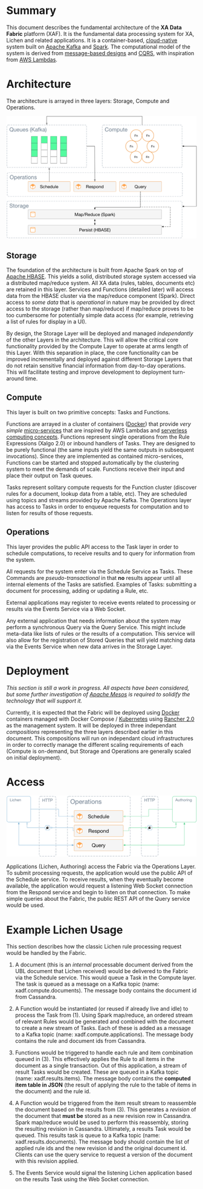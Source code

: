 # Summary

This document describes the fundamental architecture of the **XA Data
Fabric** platform (XAF). It is the fundamental data processing system
for XA, Lichen and related applications. It is a container-based,
[cloud-native](https://www.cncf.io/about/faq/)
system built on [Apache
Kafka](https://en.wikipedia.org/wiki/Apache_Kafka) and
[Spark](https://en.wikipedia.org/wiki/Apache_Spark). The computational
model of the system is derived from [message-based
designs](https://en.wikipedia.org/wiki/Message-oriented_middleware)
and [CQRS](https://en.wikipedia.org/wiki/Command–query_separation),
with inspiration from [AWS
Lambdas](https://en.wikipedia.org/wiki/AWS_Lambda).

# Architecture

The architecture is arrayed in three layers: Storage, Compute and
Operations.

![Architecture](xa.data.fabric.png)

## Storage

The foundation of the architecture is built from Apache Spark on top
of [Apache HBASE](https://en.wikipedia.org/wiki/Apache_HBase). This
yields a solid, distributed storage system accessed via a distributed
map/reduce system. All XA data (rules, tables, documents etc) are
retained in this layer. Services and Functions (detailed later) will
access data from the HBASE cluster via the map/reduce component
(Spark). Direct access to *some data* that is *operational* in nature
may be provided by direct access to the storage (rather than
map/reduce) if map/reduce proves to be too cumbersome for potentially
simple data access (for example, retrieving a list of rules for
display in a UI).

By design, the Storage Layer will be deployed and managed
*independantly* of the other Layers in the architecture. This will
allow the critical core functionality provided by the Compute Layer to
operate at arms length of this Layer. With this separation in place,
the core functionality can be improved incrementally and deployed
against different Storage Layers that do not retain sensitive
financial information from day-to-day operations. This will facilitate
testing and improve development to deployment turn-around time.

## Compute

This layer is built on two primitive concepts: Tasks and Functions.

Functions are arrayed in a cluster of containers ([Docker](https://en.wikipedia.org/wiki/Docker_(software))) that provide
*very simple*
[micro-services](https://en.wikipedia.org/wiki/Microservices) that are
inspired by AWS Lambdas and [serverless computing
concepts](https://en.wikipedia.org/wiki/Serverless_computing). Functions
represent single operations from the Rule Expressions (Xalgo 2.0) or
inbound handlers of Tasks. They are designed to be purely functional
(the same inputs yield the same outputs in subsequent
invocations). Since they are implemented as contained micro-services,
Functions can be started and stopped automatically by the clustering
system to meet the demands of scale. Functions receive their input and
place their output on Task queues.

Tasks represent solitary compute requests for the Function cluster
(discover rules for a document, lookup data from a table, etc). They
are scheduled using topics and streams provided by Apache Kafka. The
Operations layer has access to Tasks in order to enqueue requests for
computation and to listen for results of those requests.

## Operations

This layer provides the public API access to the Task layer in order
to schedule computations, to receive results and to query for
information from the system.

All requests for the system enter via the Schedule Service as
Tasks. These Commands are *pseudo-transactional* in that **no**
results appear until all internal elements of the Tasks are
satisfied. Examples of Tasks: submitting a document for processing,
adding or updating a Rule, etc.

External applications may register to receive events related to
processing or results via the Events Service via a Web Socket.

Any external application that needs information about the system may
perform a synchronous Query via the Query Service. This might include
meta-data like lists of rules or the results of a computation. This
service will also allow for the registration of Stored Queries that
will yield matching data via the Events Service when new data arrives
in the Storage Layer.

# Deployment

*This section is still a work in progress. All aspects have been
considered, but some further investigation of [Apache
Mesos](https://en.wikipedia.org/wiki/Apache_Mesos) is required to
solidify the technology that will support it.*

Currently, it is expected that the Fabric will be deployed using
[Docker](https://en.wikipedia.org/wiki/Docker_(software)) containers
managed with Docker Compose /
[Kubernetes](https://en.wikipedia.org/wiki/Kubernetes) using [Rancher
2.0](https://rancher.com/rancher2-0/) as the management system. It
will be deployed in three independant *compositions* representing the
three layers described earlier in this document. This compositions
will run on independant cloud infrastructures in order to correctly
manage the different scaling requirements of each (Compute is
on-demand, but Storage and Operations are generally scaled on initial
deployment).

# Access

![Applications](xa.data.fabric.apps.png)

Applications (Lichen, Authoring) access the Fabric via the Operations
Layer. To submit processing requests, the application would use the
public API of the Schedule service. To receive results, when they
eventually become available, the application would request a listening
Web Socket connection from the Respond service and begin to listen on
that connection. To make simple queries about the Fabric, the public
REST API of the Query service would be used.

# Example Lichen Usage

This section describes how the classic Lichen rule processing request
would be handled by the Fabric.

1. A document (this is an *internal* processable document derived from
   the UBL document that Lichen received) would be delivered to the
   Fabric via the Schedule service. This would queue a Task in the
   Compute layer. The task is queued as a message on a Kafka topic
   (name: xadf.compute.documents). The message body contains the
   document id from Cassandra.

2. A Function would be instantiated (or reused if already live and
   idle) to process the Task from (1). Using Spark map/reduce, an
   ordered stream of relevant Rules would be generated and combined
   with the document to create a new stream of Tasks. Each of these is
   added as a message to a Kafka topic (name:
   xadf.compute.applications). The message body contains the rule and
   document ids from Cassandra.
   
3. Functions would be triggered to handle each rule and item
   combination queued in (3). This effectively applies the Rule to all
   items in the document as a single transaction. Out of this
   application, a stream of result Tasks would be created. These are
   queued in a Kafka topic (name: xadf.results.items). The message
   body contains the **computed item table in JSON** (the result of
   applying the rule to the table of items in the document) and the
   rule id.
   
4. A Function would be triggered from the item result stream to
   reassemble the document based on the results from (3). This
   generates a *revision* of the document that **must be** stored as a
   new revision row in Cassandra. Spark map/reduce would be used to
   perform this reassembly, storing the resulting revision in
   Cassandra. Ultimately, a results Task would be queued. This results
   task is queue to a Kafka topic (name: xadf.results.documents). The
   message body should contain the list of applied rule ids and the
   new revision id and the original document id. Clients can use the
   query service to request a version of the document with this
   revision applied.
   
5. The Events Service would signal the listening Lichen application
   based on the results Task using the Web Socket connection.
